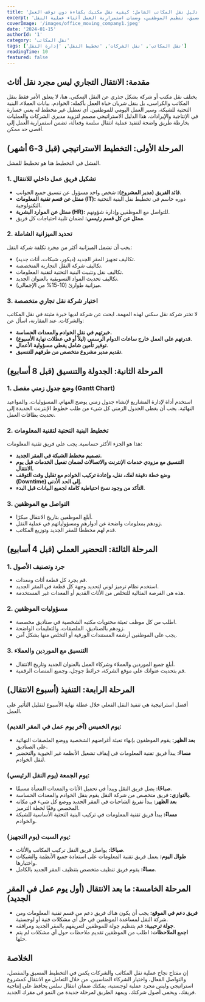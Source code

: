 ```yaml
---
title: 'دليل نقل المكاتب الشامل: كيفية نقل مكتبك بكفاءة دون توقف العمل'
excerpt: 'دليل متكامل لنقل المكاتب والشركات، يتضمن التخطيط المسبق، تنظيم الموظفين، وضمان استمرارية العمل أثناء عملية النقل.'
coverImage: '/images/office_moving_company1.jpeg'
date: '2024-01-15'
authorId: '1'
category: 'نقل المكاتب'
tags: ['نقل المكاتب', 'نقل الشركات', 'تخطيط النقل', 'إدارة النقل']
readingTime: 10
featured: false
---
```


## مقدمة: الانتقال التجاري ليس مجرد نقل أثاث

يختلف نقل مكتب أو شركة بشكل جذري عن النقل السكني. هنا، لا يتعلق الأمر فقط بنقل المكاتب والكراسي، بل بنقل شريان حياة العمل بأكمله: الخوادم، بيانات العملاء، البنية التحتية للشبكة، وسير العمل اليومي للموظفين. أي تعطيل غير مخطط له يعني خسارة في الإنتاجية والإيرادات. هذا الدليل الاستراتيجي مصمم لتزويد مديري الشركات والعمليات بخارطة طريق واضحة لتنفيذ عملية انتقال سلسة وفعالة، تضمن استمرارية العمل إلى أقصى حد ممكن.

## المرحلة الأولى: التخطيط الاستراتيجي (قبل 3-6 أشهر)

الفشل في التخطيط هنا هو تخطيط للفشل.

### 1. تشكيل فريق عمل داخلي للانتقال

*   **قائد الفريق (مدير المشروع):** شخص واحد مسؤول عن تنسيق جميع الجوانب.
*   **ممثل عن قسم تقنية المعلومات (IT):** دوره حاسم في تخطيط نقل البنية التحتية التكنولوجية.
*   **ممثل عن الموارد البشرية (HR):** للتواصل مع الموظفين وإدارة شؤونهم.
*   **ممثل عن كل قسم رئيسي:** لضمان تلبية احتياجات كل فريق.

### 2. تحديد الميزانية الشاملة

يجب أن تشمل الميزانية أكثر من مجرد تكلفة شركة النقل:

*   تكاليف تجهيز المقر الجديد (ديكور، شبكات، أثاث جديد).
*   تكاليف شركة النقل التجارية المتخصصة.
*   تكاليف نقل وتثبيت البنية التحتية لتقنية المعلومات.
*   تكاليف تحديث المواد التسويقية بالعنوان الجديد.
*   ميزانية طوارئ (10-15% من الإجمالي).

### 3. اختيار شركة نقل تجاري متخصصة

لا تختر شركة نقل سكني لهذه المهمة. ابحث عن شركة لديها خبرة مثبتة في نقل المكاتب والشركات. عند المقارنة، اسأل عن:

*   **خبرتهم في نقل الخوادم والمعدات الحساسة.**
*   **قدرتهم على العمل خارج ساعات الدوام الرسمي (ليلاً أو في عطلات نهاية الأسبوع).**
*   **توفير تأمين شامل يغطي مسؤولية الأعمال.**
*   **تقديم مدير مشروع متخصص من طرفهم للتنسيق.**

## المرحلة الثانية: الجدولة والتنسيق (قبل 8 أسابيع)

### 1. وضع جدول زمني مفصل (Gantt Chart)

استخدم أداة لإدارة المشاريع لإنشاء جدول زمني يوضح المهام، المسؤوليات، والمواعيد النهائية. يجب أن يغطي الجدول الزمني كل شيء من طلب خطوط الإنترنت الجديدة إلى تحديث بطاقات العمل.

### 2. تخطيط البنية التحتية لتقنية المعلومات

هذا هو الجزء الأكثر حساسية. يجب على فريق تقنية المعلومات:

*   **تصميم مخطط الشبكة في المقر الجديد.**
*   **التنسيق مع مزودي خدمات الإنترنت والاتصالات لضمان تفعيل الخدمات قبل يوم الانتقال.**
*   **وضع خطة دقيقة لفك، نقل، وإعادة تركيب الخوادم مع تقليل وقت التوقف (Downtime) إلى الحد الأدنى.**
*   **التأكد من وجود نسخ احتياطية كاملة لجميع البيانات قبل البدء.**

### 3. التواصل مع الموظفين

*   أبلغ الموظفين بتاريخ الانتقال مبكرًا.
*   زودهم بمعلومات واضحة عن أدوارهم ومسؤولياتهم في عملية النقل.
*   قدم لهم مخططًا للمقر الجديد وتوزيع المكاتب.

## المرحلة الثالثة: التحضير العملي (قبل 4 أسابيع)

### 1. جرد وتصنيف الأصول

*   قم بجرد كل قطعة أثاث ومعدات.
*   استخدم نظام ترميز لوني لتحديد وجهة كل قطعة في المقر الجديد.
*   هذه هي الفرصة المثالية للتخلص من الأثاث القديم أو المعدات غير المستخدمة.

### 2. مسؤوليات الموظفين

*   اطلب من كل موظف تعبئة محتويات مكتبه الشخصية في صناديق مخصصة.
*   زودهم بالصناديق، الملصقات، والتعليمات الواضحة.
*   يجب على الموظفين أرشفة المستندات الورقية أو التخلص منها بشكل آمن.

### 3. التنسيق مع الموردين والعملاء

*   أبلغ جميع الموردين والعملاء وشركاء العمل بالعنوان الجديد وتاريخ الانتقال.
*   قم بتحديث عنوانك على موقع الشركة، خرائط جوجل، وجميع المنصات الرقمية.

## المرحلة الرابعة: التنفيذ (أسبوع الانتقال)

أفضل استراتيجية هي تنفيذ النقل الفعلي خلال عطلة نهاية الأسبوع لتقليل التأثير على العمل.

### **يوم الخميس (آخر يوم عمل في المقر القديم):**

*   **بعد الظهر:** يقوم الموظفون بإنهاء تعبئة أغراضهم الشخصية ووضع الملصقات النهائية على الصناديق.
*   **مساءً:** يبدأ فريق تقنية المعلومات في إيقاف تشغيل الأنظمة غير الحيوية والتحضير لنقل الخوادم.

### **يوم الجمعة (يوم النقل الرئيسي):**

*   **صباحًا:** يصل فريق النقل ويبدأ في تحميل الأثاث والمعدات المعبأة مسبقًا.
*   **بالتوازي:** فريق متخصص من شركة النقل يقوم بنقل الخوادم والمعدات الحساسة.
*   **بعد الظهر:** يبدأ تفريغ الشاحنات في المقر الجديد ووضع كل شيء في مكانه المخصص وفقًا لخطة الترميز.
*   **مساءً:** يبدأ فريق تقنية المعلومات في تركيب البنية التحتية الأساسية للشبكة والخوادم.

### **يوم السبت (يوم التجهيز):**

*   **صباحًا:** يواصل فريق النقل تركيب المكاتب والأثاث.
*   **طوال اليوم:** يعمل فريق تقنية المعلومات على استعادة جميع الأنظمة والشبكات واختبارها.
*   **مساءً:** يقوم فريق تنظيف متخصص بتنظيف المقر الجديد بالكامل.

## المرحلة الخامسة: ما بعد الانتقال (أول يوم عمل في المقر الجديد)

*   **فريق دعم في الموقع:** يجب أن يكون هناك فريق دعم من قسم تقنية المعلومات ومن شركة النقل لمساعدة الموظفين في حل أي مشكلات فنية أو لوجستية.
*   **جولة ترحيبية:** قم بتنظيم جولة للموظفين لتعريفهم بالمقر الجديد ومرافقه.
*   **اجمع الملاحظات:** اطلب من الموظفين تقديم ملاحظات حول أي مشكلات لم يتم حلها.

## الخلاصة

إن مفتاح نجاح عملية نقل المكاتب والشركات يكمن في التخطيط المسبق والمفصل، والتواصل الفعال، واختيار الشركاء المناسبين. من خلال التعامل مع الانتقال كمشروع استراتيجي وليس مجرد عملية لوجستية، يمكنك ضمان انتقال سلس يحافظ على إنتاجية فريقك، ويحمي أصول شركتك، ويمهد الطريق لمرحلة جديدة من النمو في مقرك الجديد.